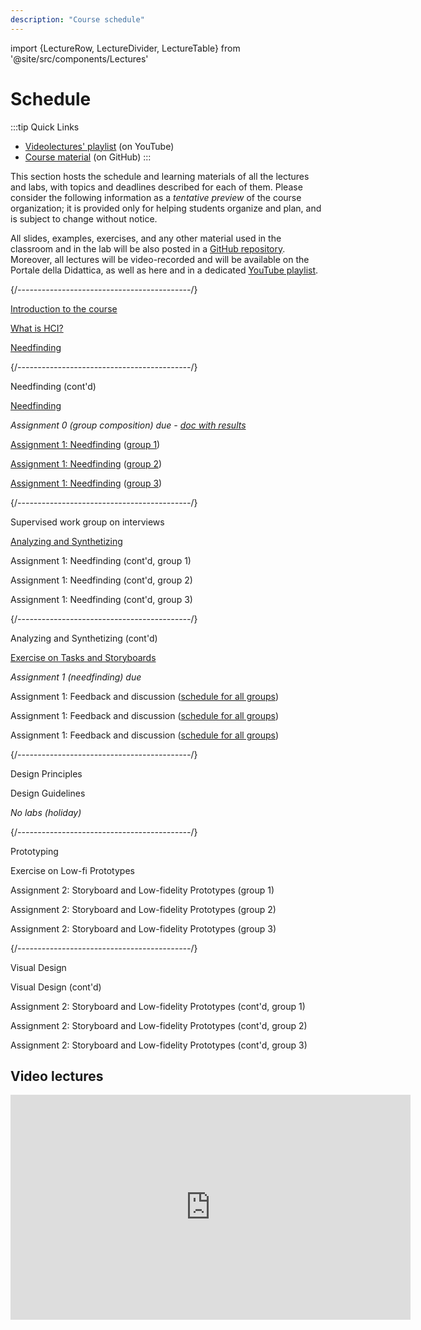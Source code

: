 ```yaml
---
description: "Course schedule"
---
```


import {LectureRow, LectureDivider, LectureTable} from '@site/src/components/Lectures'


# Schedule

:::tip Quick Links
* [Videolectures' playlist](https://www.youtube.com/playlist?list=PLs7DWGc_wmwRwGT5u9W9TKenphrJKtDss) (on YouTube)
* [Course material](https://github.com/polito-hci-2023/materials) (on GitHub)
:::

This section hosts the schedule and learning materials of all the lectures and labs, with topics and deadlines described for each of them. Please consider the following information as a _tentative preview_ of the course organization; it is provided only for helping students organize and plan, and is subject to change without notice.

All slides, examples, exercises, and any other material used in the classroom and in the lab will be also posted in a [GitHub repository](https://github.com/polito-hci-2023/materials). Moreover, all lectures will be video-recorded and will be available on the Portale della Didattica, as well as here and in a dedicated [YouTube playlist](https://www.youtube.com/playlist?list=PLs7DWGc_wmwRwGT5u9W9TKenphrJKtDss).

<LectureTable defaultTeacher="Luigi De Russis" defaultType="Lecture" showMaterial={false} language='EN'>

<LectureDivider topic='Week 01'/>{/*-------------------------------------------*/}

<LectureRow
    date="02/10/2023" time="14:30-16:00"
    video="https://youtu.be/S6_VuAk8taA"
    >
    <a href="https://polito-hci-2023.github.io/materials/slides/00-intro.pdf" title="Course introduction slides in PDF">Introduction to the course</a>
</LectureRow>

<LectureRow 
    date="03/10/2023" time="17:30-19:00"
    video="https://youtu.be/wWwFxNahoTA"
    >
    <a href="https://polito-hci-2023.github.io/materials/slides/01-whatisHCI.pdf" title="Slides on introduction to HCI in PDF">What is HCI?</a>
</LectureRow>

<LectureRow
    date="04/10/2023" time="13:00-14:30"
    video="https://youtu.be/9_OdwSfnElM"
    >
    <a href="https://polito-hci-2023.github.io/materials/slides/02-needfinding.pdf" title="Needfinding slides in PDF">Needfinding</a>
</LectureRow>

<LectureDivider topic='Week 02'/>{/*-------------------------------------------*/}

<LectureRow
    date="09/10/2023" time="14:30-16:00"
    video="https://youtu.be/wu4ASikBZZ8"
    >
    Needfinding (cont'd)
</LectureRow>

<LectureRow 
    date="10/10/2023" time="17:30-19:00" type="Exercise"
    video="https://youtu.be/uynZynu7EKE"
    >
    <a href="https://polito-hci-2023.github.io/materials/slides/02b-needfinding-exercise.pdf" title="Exercise on needfinding">Needfinding</a>
</LectureRow>

<LectureRow variant='success'
    date="10/10/2023" time="EOD" type="" teacher=""
    >
    <em>Assignment 0 (group composition) due - <a href="https://docs.google.com/spreadsheets/d/1onS_mR75WWrs4NwDaIapE9KAfhRxd1jm8KXIem5h_nY" title="Groups-Themes match">doc with results</a></em>
</LectureRow>

<LectureRow 
    date="11/10/2023" time="13:00-14:30" type="Lab" teacher="Alberto Monge Roffarello"
    >
    <a href="https://polito-hci-2023.github.io/materials/assignments/A1-needfinding.pdf" title="First assignment">Assignment 1: Needfinding</a> (<a href="https://docs.google.com/spreadsheets/d/1onS_mR75WWrs4NwDaIapE9KAfhRxd1jm8KXIem5h_nY" title="Groups-Themes match">group 1</a>)
</LectureRow>

<LectureRow 
    date="11/10/2023" time="14:30-16:00" type="Lab" 
    >
    <a href="https://polito-hci-2023.github.io/materials/assignments/A1-needfinding.pdf" title="First assignment">Assignment 1: Needfinding</a> (<a href="https://docs.google.com/spreadsheets/d/1onS_mR75WWrs4NwDaIapE9KAfhRxd1jm8KXIem5h_nY" title="Groups-Themes match">group 2</a>)
</LectureRow>

<LectureRow 
    date="11/10/2023" time="16:00-17:30" type="Lab" teacher="Tommaso Calò"
    >
    <a href="https://polito-hci-2023.github.io/materials/assignments/A1-needfinding.pdf" title="First assignment">Assignment 1: Needfinding</a> (<a href="https://docs.google.com/spreadsheets/d/1onS_mR75WWrs4NwDaIapE9KAfhRxd1jm8KXIem5h_nY" title="Groups-Themes match">group 3</a>)
</LectureRow>

<LectureDivider topic='Week 03'/>{/*-------------------------------------------*/}

<LectureRow
    date="16/10/2023" time="14:30-16:00" type="Exercise"
    >
    Supervised work group on interviews
</LectureRow>

<LectureRow 
    date="17/10/2023" time="17:30-19:00"
    video="https://youtu.be/FAj3r1CTtkI"
    >
    <a href="https://polito-hci-2023.github.io/materials/slides/03-analyzing.pdf" title="Task analysis, scenarios, and storyboards (PDF)">Analyzing and Synthetizing</a>
</LectureRow>

<LectureRow 
    date="18/10/2023" time="13:00-14:30" type="Lab" teacher="Alberto Monge Roffarello"
    >
    Assignment 1: Needfinding (cont'd, group 1)
</LectureRow>

<LectureRow 
    date="18/10/2023" time="14:30-16:00" type="Lab" teacher="Alberto Monge Roffarello"
    >
    Assignment 1: Needfinding (cont'd, group 2)
</LectureRow>

<LectureRow 
    date="18/10/2023" time="16:00-17:30" type="Lab" teacher="Tommaso Calò"
    >
    Assignment 1: Needfinding (cont'd, group 3)
</LectureRow>

<LectureDivider topic='Week 04'/>{/*-------------------------------------------*/}

<LectureRow
    date="23/10/2023" time="14:30-16:00"
    video="https://youtu.be/vpZgjmfiSPQ"
    >
    Analyzing and Synthetizing (cont'd)
</LectureRow>

<LectureRow 
    date="24/10/2023" time="17:30-19:00" type="Exercise"
    video="https://youtu.be/OsPlTPsB2Oo"
    >
    <a href="https://polito-hci-2023.github.io/materials/slides/03b-analyzing-exercise.pdf" title="Exercise on tasks and storyboards (PDF)">Exercise on Tasks and Storyboards</a>
</LectureRow>

<LectureRow variant="success" date="24/10/2023" time="EOD" teacher="" type="">
    <em>Assignment 1 (needfinding) due</em>
</LectureRow>

<LectureRow 
    date="25/10/2023" time="13:00-14:30" type="Lab" teacher="All"
    >
    Assignment 1: Feedback and discussion (<a href="https://docs.google.com/spreadsheets/d/1NngPG8eniNBA2pFE4qbOaYt1zSBjm6HF8UrwcEfHo_w" title="Schedule for the feedback session">schedule for all groups</a>)
</LectureRow>

<LectureRow 
    date="25/10/2023" time="14:30-16:00" type="Lab" teacher="All"
    >
    Assignment 1: Feedback and discussion (<a href="https://docs.google.com/spreadsheets/d/1NngPG8eniNBA2pFE4qbOaYt1zSBjm6HF8UrwcEfHo_w" title="Schedule for the feedback session">schedule for all groups</a>)
</LectureRow>

<LectureRow 
    date="25/10/2023" time="16:00-17:30" type="Lab" teacher="All"
    >
    Assignment 1: Feedback and discussion (<a href="https://docs.google.com/spreadsheets/d/1NngPG8eniNBA2pFE4qbOaYt1zSBjm6HF8UrwcEfHo_w" title="Schedule for the feedback session">schedule for all groups</a>)
</LectureRow>

<LectureDivider topic='Week 05'/>{/*-------------------------------------------*/}

<LectureRow
    date="30/10/2023" time="14:30-16:00"
    >
    Design Principles
</LectureRow>

<LectureRow 
    date="31/10/2023" time="17:30-19:00"
    >
    Design Guidelines
</LectureRow>

<LectureRow date="01/11/2023" variant="warning" type="" teacher=""
    >
    <em>No labs (holiday)</em>
</LectureRow>

<LectureDivider topic='Week 06'/>{/*-------------------------------------------*/}

<LectureRow
    date="06/11/2023" time="14:30-16:00"
    >
    Prototyping
</LectureRow>

<LectureRow 
    date="07/11/2023" time="17:30-19:00" type="Exercise"
    >
    Exercise on Low-fi Prototypes
</LectureRow>

<LectureRow 
    date="08/11/2023" time="13:00-14:30" type="Lab" teacher="Alberto Monge Roffarello"
    >
    Assignment 2: Storyboard and Low-fidelity Prototypes (group 1)
</LectureRow>

<LectureRow 
    date="08/11/2023" time="14:30-16:00" type="Lab" teacher="Luigi De Russis"
    >
    Assignment 2: Storyboard and Low-fidelity Prototypes (group 2)
</LectureRow>

<LectureRow 
    date="08/11/2023" time="16:00-17:30" type="Lab" teacher="Tommaso Calò"
    >
    Assignment 2: Storyboard and Low-fidelity Prototypes (group 3)
</LectureRow>

<LectureDivider topic='Week 07'/>{/*-------------------------------------------*/}

<LectureRow
    date="06/11/2023" time="14:30-16:00"
    >
    Visual Design
</LectureRow>

<LectureRow 
    date="07/11/2023" time="17:30-19:00"
    >
    Visual Design (cont'd)
</LectureRow>

<LectureRow 
    date="08/11/2023" time="13:00-14:30" type="Lab" teacher="Alberto Monge Roffarello"
    >
    Assignment 2: Storyboard and Low-fidelity Prototypes (cont'd, group 1)
</LectureRow>

<LectureRow 
    date="08/11/2023" time="14:30-16:00" type="Lab" teacher="Luigi De Russis"
    >
    Assignment 2: Storyboard and Low-fidelity Prototypes (cont'd, group 2)
</LectureRow>

<LectureRow 
    date="08/11/2023" time="16:00-17:30" type="Lab" teacher="Tommaso Calò"
    >
    Assignment 2: Storyboard and Low-fidelity Prototypes (cont'd, group 3)
</LectureRow>

</LectureTable>

## Video lectures
<iframe width="640" height="360" src="https://www.youtube-nocookie.com/embed/videoseries?si=5A1NPTqfKzq99Xnv&amp;list=PLs7DWGc_wmwRwGT5u9W9TKenphrJKtDss" title="YouTube video player" frameborder="0" allow="accelerometer; autoplay; clipboard-write; encrypted-media; gyroscope; picture-in-picture; web-share" allowfullscreen></iframe>


